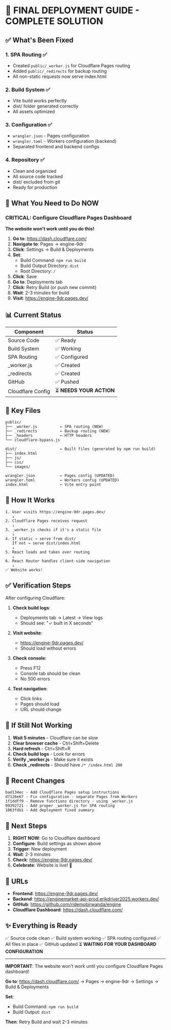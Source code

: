 # 🚀 FINAL DEPLOYMENT GUIDE - COMPLETE SOLUTION

## ✅ What's Been Fixed

### 1. **SPA Routing** ✅
- Created `public/_worker.js` for Cloudflare Pages routing
- Added `public/_redirects` for backup routing
- All non-static requests now serve index.html

### 2. **Build System** ✅
- Vite build works perfectly
- dist/ folder generated correctly
- All assets optimized

### 3. **Configuration** ✅
- `wrangler.json` - Pages configuration
- `wrangler.toml` - Workers configuration (backend)
- Separated frontend and backend configs

### 4. **Repository** ✅
- Clean and organized
- All source code tracked
- dist/ excluded from git
- Ready for production

## 🎯 What You Need to Do NOW

### CRITICAL: Configure Cloudflare Pages Dashboard

**The website won't work until you do this!**

1. **Go to**: https://dash.cloudflare.com/
2. **Navigate to**: Pages → engine-9dr
3. **Click**: Settings → Build & Deployments
4. **Set**:
   - Build Command: `npm run build`
   - Build Output Directory: `dist`
   - Root Directory: `/`
5. **Click**: Save
6. **Go to**: Deployments tab
7. **Click**: Retry Build (or push new commit)
8. **Wait**: 2-3 minutes for build
9. **Visit**: https://engine-9dr.pages.dev/

## 📊 Current Status

| Component | Status |
|-----------|--------|
| Source Code | ✅ Ready |
| Build System | ✅ Working |
| SPA Routing | ✅ Configured |
| _worker.js | ✅ Created |
| _redirects | ✅ Created |
| GitHub | ✅ Pushed |
| Cloudflare Config | ⏳ **NEEDS YOUR ACTION** |

## 📁 Key Files

```
public/
├── _worker.js          ← SPA routing (NEW)
├── _redirects          ← Backup routing (NEW)
├── _headers            ← HTTP headers
└── cloudflare-bypass.js

dist/                   ← Built files (generated by npm run build)
├── index.html
├── js/
├── css/
└── images/

wrangler.json           ← Pages config (UPDATED)
wrangler.toml           ← Workers config (UPDATED)
index.html              ← Vite entry point
```

## 🔧 How It Works

```
1. User visits https://engine-9dr.pages.dev/
   ↓
2. Cloudflare Pages receives request
   ↓
3. _worker.js checks if it's a static file
   ↓
4. If static → serve from dist/
   If not → serve dist/index.html
   ↓
5. React loads and takes over routing
   ↓
6. React Router handles client-side navigation
   ↓
✅ Website works!
```

## ✅ Verification Steps

After configuring Cloudflare:

1. **Check build logs**:
   - Deployments tab → Latest → View logs
   - Should see: "✓ built in X seconds"

2. **Visit website**:
   - https://engine-9dr.pages.dev/
   - Should load without errors

3. **Check console**:
   - Press F12
   - Console tab should be clean
   - No 500 errors

4. **Test navigation**:
   - Click links
   - Pages should load
   - URL should change

## 🐛 If Still Not Working

1. **Wait 5 minutes** - Cloudflare can be slow
2. **Clear browser cache** - Ctrl+Shift+Delete
3. **Hard refresh** - Ctrl+Shift+R
4. **Check build logs** - Look for errors
5. **Verify _worker.js** - Make sure it exists
6. **Check _redirects** - Should have `/* /index.html 200`

## 📝 Recent Changes

```
bad134ec - Add Cloudflare Pages setup instructions
d7126e67 - Fix configuration - separate Pages from Workers
1f1ddff9 - Remove functions directory - using _worker.js
99392721 - Add proper _worker.js for SPA routing
1063fdb1 - Add deployment fixed summary
```

## 🎯 Next Steps

1. **RIGHT NOW**: Go to Cloudflare dashboard
2. **Configure**: Build settings as shown above
3. **Trigger**: New deployment
4. **Wait**: 2-3 minutes
5. **Check**: https://engine-9dr.pages.dev/
6. **Celebrate**: Website is live! 🎉

## 📍 URLs

- **Frontend**: https://engine-9dr.pages.dev/
- **Backend**: https://enginemarket-api-prod.erikdriver2025.workers.dev/
- **GitHub**: https://github.com/ridemobirwanda/engine
- **Cloudflare Dashboard**: https://dash.cloudflare.com/

## ✨ Everything is Ready

✅ Source code clean
✅ Build system working
✅ SPA routing configured
✅ All files in place
✅ GitHub updated
⏳ **WAITING FOR YOUR DASHBOARD CONFIGURATION**

---

**IMPORTANT**: The website won't work until you configure Cloudflare Pages dashboard!

**Go to**: https://dash.cloudflare.com/ → Pages → engine-9dr → Settings → Build & Deployments

**Set**:
- Build Command: `npm run build`
- Build Output: `dist`

**Then**: Retry Build and wait 2-3 minutes

